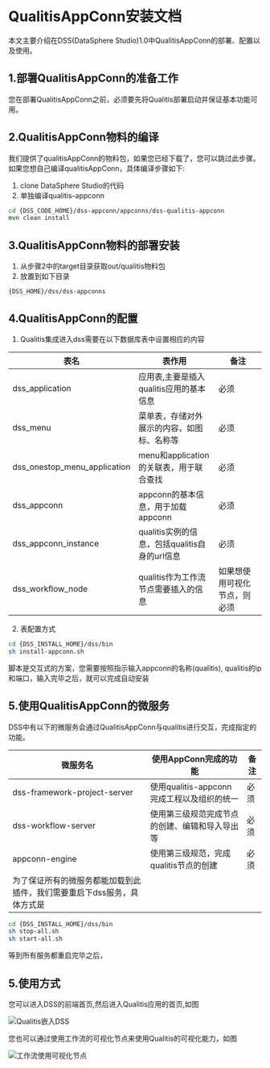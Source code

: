 # QualitisAppConn安装文档

本文主要介绍在DSS(DataSphere Studio)1.0中QualitisAppConn的部署、配置以及使用。



## 1.部署QualitisAppConn的准备工作

您在部署QualitisAppConn之前，必须要先将Qualitis部署启动并保证基本功能可用。



## 2.QualitisAppConn物料的编译

我们提供了qualitisAppConn的物料包，如果您已经下载了，您可以跳过此步骤。如果您想自己编译qualitisAppConn，具体编译步骤如下:
1. clone DataSphere Studio的代码
2. 单独编译qualitis-appconn
```bash 
cd {DSS_CODE_HOME}/dss-appconn/appconns/dss-qualitis-appconn
mvn clean install
```

## 3.QualitisAppConn物料的部署安装


1. 从步骤2中的target目录获取out/qualitis物料包
2. 放置到如下目录
```
{DSS_HOME}/dss/dss-appconns
```



## 4.QualitisAppConn的配置

1. Qualitis集成进入dss需要在以下数据库表中设置相应的内容

| 表名      | 表作用   | 备注                                   |
|-----------------|----------------|----------------------------------------|
| dss_application       | 应用表,主要是插入qualitis应用的基本信息 | 必须                                   |
| dss_menu     | 菜单表，存储对外展示的内容，如图标、名称等 | 必须                                   |
| dss_onestop_menu_application | menu和application的关联表，用于联合查找 |                    必须                |
| dss_appconn      | appconn的基本信息，用于加载appconn  | 必须                                   |
| dss_appconn_instance  | qualitis实例的信息，包括qualitis自身的url信息 | 必须         |
| dss_workflow_node  | qualitis作为工作流节点需要插入的信息 | 如果想使用可视化节点，则必须         |


2. 表配置方式
``` bash 
cd {DSS_INSTALL_HOME}/dss/bin
sh install-appconn.sh
```
脚本是交互式的方案，您需要按照指示输入appconn的名称(qualitis), qualitis的ip和端口，输入完毕之后，就可以完成自动安装

## 5.使用QualitisAppConn的微服务

DSS中有以下的微服务会通过QualitisAppConn与qualitis进行交互，完成指定的功能。

| 微服务名      | 使用AppConn完成的功能   | 备注                                   |
|-----------------|----------------|----------------------------------------|
| dss-framework-project-server       | 使用qualitis-appconn完成工程以及组织的统一    | 必须                                   |
| dss-workflow-server     | 使用第三级规范完成节点的创建、编辑和导入导出等| 必须                                   |
| appconn-engine | 使用第三级规范，完成qualitis节点的创建 |                    必须                |
|为了保证所有的微服务都能加载到此插件，我们需要重启下dss服务，具体方式是|||
```bash 
cd {DSS_INSTALL_HOME}/dss/bin
sh stop-all.sh
sh start-all.sh
```
等到所有服务都重启完毕之后，



## 5.使用方式
您可以进入DSS的前端首页,然后进入Qualitis应用的首页,如图

![Qualitis嵌入DSS](/Images/qualitis/dss-qualitis.png)

您也可以通过使用工作流的可视化节点来使用Qualitis的可视化能力，如图

![工作流使用可视化节点](/Images/qualitis/workflow-qualitis.png)

